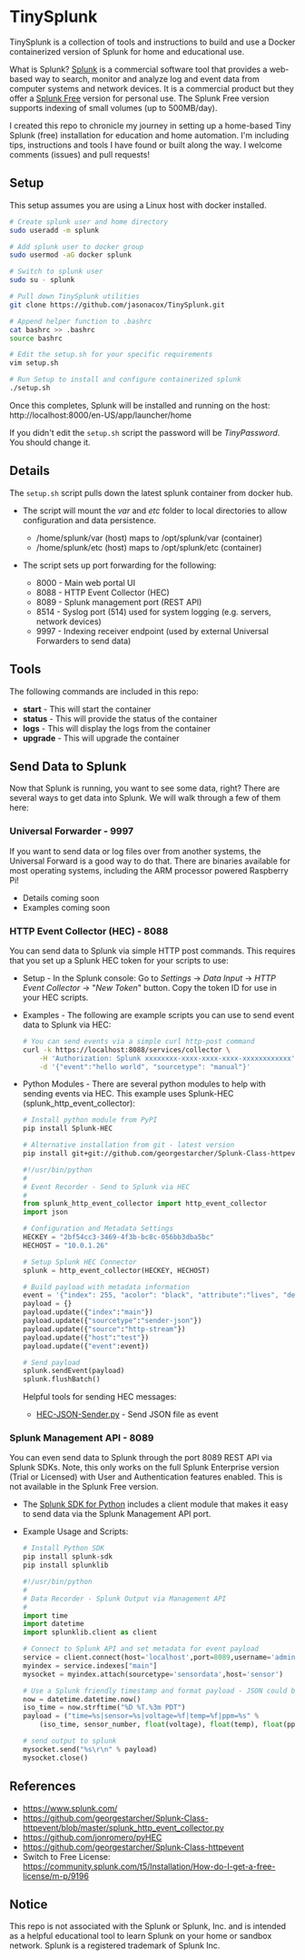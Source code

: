 # TinySplunk

TinySplunk is a collection of tools and instructions to build and use a Docker containerized version of Splunk for home and educational use.

What is Splunk? [Splunk](https://www.splunk.com) is a commercial software tool that provides a web-based way to search, monitor and analyze log and event data from computer systems and network devices.  It is a commercial product but they offer a [Splunk Free](https://www.splunk.com/en_us/download.html) version for personal use. The Splunk Free version supports indexing of small volumes (up to 500MB/day).  

I created this repo to chronicle my journey in setting up a home-based Tiny Splunk (free) installation for education and home automation.  I'm including tips, instructions and tools I have found or built along the way. I welcome comments (issues) and pull requests!

## Setup

This setup assumes you are using a Linux host with docker installed.  

```bash
# Create splunk user and home directory
sudo useradd -m splunk

# Add splunk user to docker group
sudo usermod -aG docker splunk

# Switch to splunk user
sudo su - splunk

# Pull down TinySplunk utilities
git clone https://github.com/jasonacox/TinySplunk.git

# Append helper function to .bashrc
cat bashrc >> .bashrc
source bashrc

# Edit the setup.sh for your specific requirements
vim setup.sh

# Run Setup to install and configure containerized splunk
./setup.sh
```

Once this completes, Splunk will be installed and running on the host: 
http://localhost:8000/en-US/app/launcher/home

If you didn't edit the `setup.sh` script the password will be _TinyPassword_. You should change it.

## Details

The `setup.sh` script pulls down the latest splunk container from docker hub.  

* The script will mount the *var* and *etc* folder to local directories to allow configuration and data persistence.

    - /home/splunk/var (host) maps to /opt/splunk/var (container)
    - /home/splunk/etc (host) maps to /opt/splunk/etc (container)

* The script sets up port forwarding for the following:

    - 8000 - Main web portal UI
    - 8088 - HTTP Event Collector (HEC) 
    - 8089 - Splunk management port (REST API)
    - 8514 - Syslog port (514) used for system logging (e.g. servers, network devices)
    - 9997 - Indexing receiver endpoint (used by external Universal Forwarders to send data)

## Tools

The following commands are included in this repo:

* **start** - This will start the container
* **status** - This will provide the status of the container
* **logs** - This will display the logs from the container
* **upgrade** - This will upgrade the container

## Send Data to Splunk

Now that Splunk is running, you want to see some data, right?  There are several ways to get data into Splunk.  We will walk through a few of them here:

### Universal Forwarder - 9997

If you want to send data or log files over from another systems, the Universal Forward is a good way to do that.  There are binaries available for most operating systems, including the ARM processor powered Raspberry Pi!

* Details coming soon
* Examples coming soon

### HTTP Event Collector (HEC) - 8088

You can send data to Splunk via simple HTTP post commands.  This requires that you set up a Splunk HEC token for your scripts to use: 

* Setup - In the Splunk console: Go to _Settings_ -> _Data Input_ -> _HTTP Event Collector_ -> "_New Token_" button.  Copy the token ID for use in your HEC scripts.
* Examples - The following are example scripts you can use to send event data to Splunk via HEC:

    ```bash
    # You can send events via a simple curl http-post command
    curl -k https://localhost:8088/services/collector \
        -H 'Authorization: Splunk xxxxxxxx-xxxx-xxxx-xxxx-xxxxxxxxxxxx' \
        -d '{"event":"hello world", "sourcetype": "manual"}'
    ```

* Python Modules - There are several python modules to help with sending events via HEC. This example uses Splunk-HEC (splunk_http_event_collector):

    ```bash
    # Install python module from PyPI
    pip install Splunk-HEC

    # Alternative installation from git - latest version
    pip install git+git://github.com/georgestarcher/Splunk-Class-httpevent.git
    ```

    ```python
    #!/usr/bin/python
    #
    # Event Recorder - Send to Splunk via HEC
    #
    from splunk_http_event_collector import http_event_collector
    import json

    # Configuration and Metadata Settings
    HECKEY = "2bf54cc3-3469-4f3b-bc8c-056bb3dba5bc"
    HECHOST = "10.0.1.26"

    # Setup Splunk HEC Connector
    splunk = http_event_collector(HECKEY, HECHOST)

    # Build payload with metadata information
    event = '{"index": 255, "acolor": "black", "attribute":"lives", "declare":"matter"}'
    payload = {}
    payload.update({"index":"main"})
    payload.update({"sourcetype":"sender-json"})
    payload.update({"source":"http-stream"})
    payload.update({"host":"test"})
    payload.update({"event":event})

    # Send payload
    splunk.sendEvent(payload)
    splunk.flushBatch()
    ```

    Helpful tools for sending HEC messages:
    * [HEC-JSON-Sender.py](tools/HEC-JSON-Sender.py) - Send JSON file as event

### Splunk Management API - 8089

You can even send data to Splunk through the port 8089 REST API via Splunk SDKs.  Note, this only works on the full Splunk Enterprise version (Trial or Licensed) with User and Authentication features enabled.  This is not available in the Splunk Free version.

* The [Splunk SDK for Python](https://dev.splunk.com/enterprise/docs/devtools/python/sdk-python/) includes a client module that makes it easy to send data via the Splunk Management API port.
* Example Usage and Scripts:

    ```bash
    # Install Python SDK
    pip install splunk-sdk
    pip install splunklib
    ```

    ```python
    #!/usr/bin/python
    #  
    # Data Recorder - Splunk Output via Management API
    # 
    import time
    import datetime
    import splunklib.client as client

    # Connect to Splunk API and set metadata for event payload
    service = client.connect(host='localhost',port=8089,username='admin',password='xxxxxxxxxx')
    myindex = service.indexes["main"]
    mysocket = myindex.attach(sourcetype='sensordata',host='sensor')

    # Use a Splunk friendly timestamp and format payload - JSON could be used
    now = datetime.datetime.now()
    iso_time = now.strftime("%D %T.%3m PDT")
    payload = ("time=%s|sensor=%s|voltage=%f|temp=%f|ppm=%s" %
        (iso_time, sensor_number, float(voltage), float(temp), float(ppm)))

    # send output to splunk
    mysocket.send("%s\r\n" % payload)
    mysocket.close()

    ```

## References

* https://www.splunk.com/
* https://github.com/georgestarcher/Splunk-Class-httpevent/blob/master/splunk_http_event_collector.py
* https://github.com/jonromero/pyHEC
* https://github.com/georgestarcher/Splunk-Class-httpevent
* Switch to Free License: https://community.splunk.com/t5/Installation/How-do-I-get-a-free-license/m-p/9196

## Notice

This repo is not associated with the Splunk or Splunk, Inc. and is intended as a helpful educational tool to learn Splunk on your home or sandbox network.
Splunk is a registered trademark of Splunk Inc. 